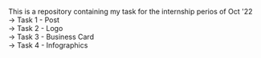 This is a repository containing my task for the internship perios of Oct '22  <br/>
-> Task 1 - Post <br/>
-> Task 2 - Logo  <br/>
-> Task 3 - Business Card   <br/>
-> Task 4 - Infographics   <br/>
